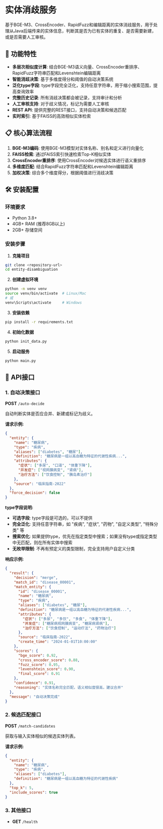 # 实体消歧服务

基于BGE-M3、CrossEncoder、RapidFuzz和编辑距离的实体消歧服务，用于处理从Java后端传来的实体信息，判断其是否为已有实体的重复、是否需要新建，或是否需要人工审核。

## 🚀 功能特性

- **多层次相似度计算**: 结合BGE-M3语义向量、CrossEncoder重排序、RapidFuzz字符串匹配和Levenshtein编辑距离
- **智能消歧决策**: 基于多维度得分和阈值的自动决策系统
- **泛化type字段**: type字段完全泛化，支持任意字符串，用于缩小搜索范围，提高查询效率
- **完整历史记录**: 所有消歧决策都会被记录，支持审计和分析
- **人工审核支持**: 对于歧义情况，标记为需要人工审核
- **REST API**: 提供完整的REST接口，支持自动决策和候选匹配
- **实时索引**: 基于FAISS的高效相似实体检索

## 📋 核心算法流程

1. **BGE-M3编码**: 使用BGE-M3模型对实体名称、别名和定义进行向量化
2. **FAISS检索**: 通过FAISS索引快速检索Top-K相似实体
3. **CrossEncoder重排序**: 使用CrossEncoder对候选实体进行语义重排序
4. **多维度匹配**: 结合RapidFuzz字符串匹配和Levenshtein编辑距离
5. **加权决策**: 综合多个维度得分，根据阈值进行消歧决策

## 🛠 安装配置

### 环境要求

- Python 3.8+
- 4GB+ RAM (推荐8GB以上)
- 2GB+ 存储空间

### 安装步骤

1. **克隆项目**
```bash
git clone <repository-url>
cd entity-disambiguation
```

2. **创建虚拟环境**
```bash
python -m venv venv
source venv/bin/activate  # Linux/Mac
# 或
venv\Scripts\activate     # Windows
```

3. **安装依赖**
```bash
pip install -r requirements.txt
```

4. **初始化数据**
```bash
python init_data.py
```

5. **启动服务**
```bash
python main.py
```

## 📡 API接口

### 1. 自动决策接口

**POST** `/auto-decide`

自动判断实体是否应合并、新建或标记为歧义。

**请求示例:**
```json
{
  "entity": {
    "name": "糖尿病",
    "type": "疾病", 
    "aliases": ["diabetes", "糖尿"],
    "definition": "糖尿病是一组以高血糖为特征的代谢性疾病...",
    "attributes": {
      "症状": ["多尿", "口渴", "体重下降"],
      "并发症": ["视网膜病变", "肾病"],
      "治疗方法": ["饮食控制", "胰岛素治疗"]
    },
    "source": "临床指南-2022"
  },
  "force_decision": false
}
```

**type字段说明:**
- **可选字段**: type字段是可选的，可以不提供
- **完全泛化**: 支持任意字符串，如 "疾病", "症状", "药物", "自定义类型", "特殊分类" 等
- **搜索优化**: 如果提供type，优先在指定类型中搜索；如果没有type或指定类型中无匹配，则在所有实体中搜索
- **无枚举限制**: 不再有预定义的类型限制，完全支持用户自定义分类

**响应示例:**
```json
{
  "result": {
    "decision": "merge",
    "match_id": "disease_00001",
    "match_entity": {
      "id": "disease_00001",
      "name": "糖尿病",
      "type": "疾病",
      "aliases": ["diabetes", "糖尿"],
      "definition": "糖尿病是一组以高血糖为特征的代谢性疾病...",
      "attributes": {
        "症状": ["多尿", "多饮", "多食", "体重下降"],
        "并发症": ["糖尿病视网膜病变", "糖尿病肾病"],
        "治疗方法": ["饮食控制", "运动疗法", "药物治疗"]
      },
      "source": "临床指南-2022",
      "create_time": "2024-01-01T10:00:00"
    },
    "scores": {
      "bge_score": 0.92,
      "cross_encoder_score": 0.88,
      "fuzz_score": 0.95,
      "levenshtein_score": 0.90,
      "final_score": 0.91
    },
    "confidence": 0.91,
    "reasoning": "实体名称完全匹配，语义相似度很高，建议合并"
  },
  "message": "自动决策完成"
}
```

### 2. 候选匹配接口

**POST** `/match-candidates`

获取与输入实体相似的候选实体列表。

**请求示例:**
```json
{
  "entity": {
    "name": "糖尿病",
    "type": "疾病",
    "aliases": ["diabetes"],
    "definition": "糖尿病是一组以高血糖为特征的代谢性疾病"
  },
  "top_k": 5,
  "include_scores": true
}
```

### 3. 其他接口

- **GET** `/health`